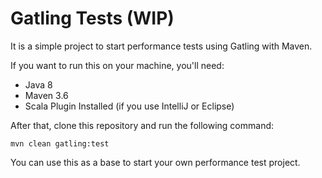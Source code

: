 # Gatling Tests (WIP)

It is a simple project to start performance tests using Gatling with Maven. 

If you want to run this on your machine, you'll need:
 
* Java 8
* Maven 3.6
* Scala Plugin Installed (if you use IntelliJ or Eclipse)
 
After that, clone this repository and run the following command:

```
mvn clean gatling:test
```

You can use this as a base to start your own performance test project.



